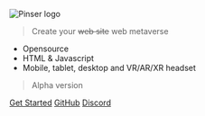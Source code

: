 ![Pinser logo](https://www.pinser.agency/wp-content/uploads/2022/06/logo-long-e1656513928420.png)

> Create your <strike>web site</strike> web metaverse

- Opensource
- HTML & Javascript
- Mobile, tablet, desktop and VR/AR/XR headset

> Alpha version

[Get Started](#main)
[GitHub](https://github.com/pinser-metaverse/pinser-metaverse)
[Discord](https://discord.gg/CQF5EY4q)
